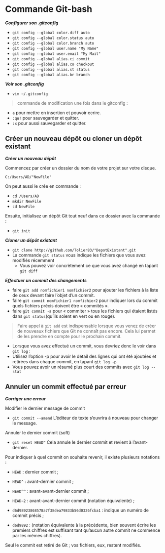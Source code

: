 # Commande Git-bash

_**Configurer son .gitconfig**_

+ `git config --global color.diff auto`
+ `git config --global color.status auto`
+ `git config --global color.branch auto`
+ `git config --global user.name "My Name"`
+ `git config --global user.email "My Mail"`
+ `git config --global alias.ci commit`
+ `git config --global alias.co checkout`
+ `git config --global alias.st status`
+ `git config --global alias.br branch`

_**Voir son .gitconfig**_

+ `vim ~/.gitconfig`

> commande de modification une fois dans le gitconfig :

   +   `a` pour mettre en insertion et pouvoir ecrire.
   +   `:qu!` pour sauvegarder et quitter.
   +   `:x` pour aussi sauvegarder et quitter.

## Créer un nouveau dépôt ou cloner un dépôt existant

_**Créer un nouveau dépôt**_

Commencez par créer un dossier du nom de votre projet sur votre disque.

`C:/Users/AD/"NewFile"`

On peut aussi le crée en commande : 

   + `cd /Users/AD`
   + `mkdir NewFile`
   + `cd NewFile`

Ensuite, initialisez un dépôt Git tout neuf dans ce dossier avec la commande :
   + `git init`

_**Cloner un dépôt existant**_

   +  `git clone http://github.com/Tolier83/"DepotExistant".git`
   +   La commande `git status` vous indique les fichiers que vous avez modifiés récemment 
         + Vous pouvez voir concrètement ce que vous avez changé en tapant `git diff`
         
_**Effectuer un commit des changements**_  

   + faire `git add nomfichier1 nomfichier2` pour ajouter les fichiers à la liste de ceux devant faire l’objet d’un commit.
   + faire `git commit nomfichier1 nomfichier2` pour indiquer lors du commit quels fichiers précis doivent être « commités ».
   + faire `git commit -a` pour « commiter » tous les fichiers qui étaient listés dans `git status`(qu’ils soient en vert ou en rouge).
   
> Faire appel à `git add` est indispensable lorsque vous venez de créer de nouveaux fichiers que Git ne connaît pas encore. Cela lui permet de les prendre en compte pour le prochain commit.
   
   + Lorsque vous avez effectué un commit, vous devriez donc le voir dans `git log` :
   + Utilisez l’option -p pour avoir le détail des lignes qui ont été ajoutées et retirées dans chaque commit, en tapant `git log -p`
   + Vous pouvez avoir un résumé plus court des commits avec `git log --stat`
   
## Annuler un commit effectué par erreur

_**Corriger une erreur**_  

Modifier le dernier message de commit

   + `git commit --amend` L’éditeur de texte s’ouvrira à nouveau pour changer le message.

Annuler le dernier commit (soft)

   + `git reset HEAD^` Cela annule le dernier commit et revient à l’avant-dernier.

Pour indiquer à quel commit on souhaite revenir, il existe plusieurs notations :

   + `HEAD` : dernier commit ;

   + `HEAD^` : avant-dernier commit ;

   + `HEAD^^` : avant-avant-dernier commit ;

   + `HEAD~2` : avant-avant-dernier commit (notation équivalente) ;

   + `d6d98923868578a7f38dea79833b56d0326fcba1` : indique un numéro de commit précis ;

   + `d6d9892` : (notation équivalente à la précédente, bien souvent écrire les premiers chiffres est suffisant tant qu’aucun autre commit ne commence par les mêmes chiffres).

Seul le commit est retiré de Git ; vos fichiers, eux, restent modifiés.




